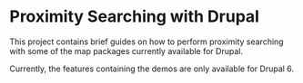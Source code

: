 # Proximity Searching with Drupal

This project contains brief guides on how to perform proximity searching with some of the map packages currently available for Drupal.

Currently, the features containing the demos are only available for Drupal 6.